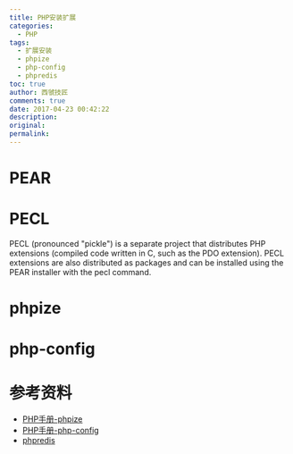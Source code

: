 ```yaml
---
title: PHP安装扩展
categories:
  - PHP
tags:
  - 扩展安装
  - phpize
  - php-config
  - phpredis
toc: true
author: 西虢技匠
comments: true
date: 2017-04-23 00:42:22
description:
original:
permalink:
---
```


<!-- more -->

# PEAR

# PECL
PECL (pronounced "pickle") is a separate project that distributes PHP extensions (compiled code written in C, such as the PDO extension). PECL extensions are also distributed as packages and can be installed using the PEAR installer with the pecl command.

# phpize

# php-config

# 参考资料
* [PHP手册-phpize](http://php.net/manual/zh/install.pecl.phpize.php)
* [PHP手册-php-config](http://php.net/manual/zh/install.pecl.php-config.php)
* [phpredis](https://github.com/phpredis/phpredis)
